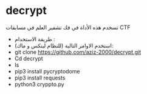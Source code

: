 # decrypt
 تسخدم هذه الأداة في فك تشفير العلم في مسابقات  CTF 

- طريقة الاستخدام :
- استخدم الاوامر التالية (للنظام لينكس و ماك):
- git clone  https://github.com/aziz-2000/decrypt.git
- Cd decrypt
- ls
- pip3 install pycryptodome
- pip3 install requests
- python3 cryppto.py


